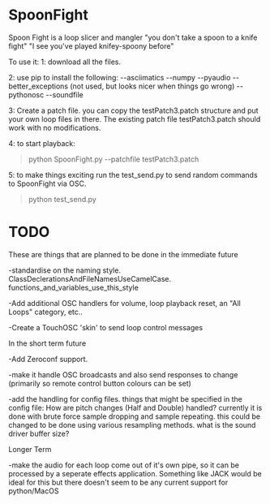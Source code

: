 # SpoonFight
Spoon Fight is a loop slicer and mangler
"you don't take a spoon to a knife fight"
"I see you've played knifey-spoony before"

To use it: 
1: download all the files.

2: use pip to install the following:
 --asciimatics
 --numpy
 --pyaudio
 --better_exceptions (not used, but looks nicer when things go wrong)
 --pythonosc
 --soundfile

3: Create a patch file.  you can copy the testPatch3.patch structure and put your own loop files in there.
   The existing patch file testPatch3.patch should work with no modifications.

4: to start playback:
  >python SpoonFight.py --patchfile testPatch3.patch

5: to make things exciting run the test_send.py to send random commands to SpoonFight via OSC.
 >python test_send.py

# TODO
These are things that are planned to be done in the immediate future

-standardise on the naming style.  ClassDeclerationsAndFileNamesUseCamelCase.  functions_and_variables_use_this_style

-Add additional OSC handlers for volume, loop playback reset,  an "All Loops" category, etc..

-Create a TouchOSC 'skin' to send loop control messages


In the short term future

-Add Zeroconf support.

-make it handle OSC broadcasts and also send responses to change (primarily so remote control button colours can be set)

-add the handling for config files.  things that might be specified in the config file:
     How are pitch changes (Half and Double) handled?  currently it is done with brute force sample dropping and sample repeating.  this could be changed to be done using various resampling methods.
     what is the sound driver buffer size?

Longer Term

-make the audio for each loop come out of it's own pipe, so it can be processed by a seperate effects application.  Something like JACK would be ideal for this but there doesn't seem to be any current support for python/MacOS
